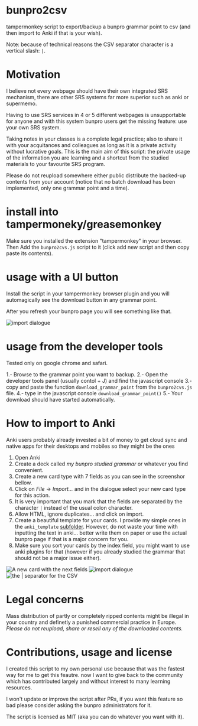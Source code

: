 # bunpro2csv

tampermonkey script to export/backup a bunpro grammar point to csv (and then import to Anki if that is your wish).

Note: because of technical reasons the CSV separator character is a vertical slash: ```|```.

# Motivation

I believe not every webpage should have their own integrated SRS mechanism, there are other SRS systems far more superior such as anki or supermemo.

Having to use SRS services in 4 or 5 different webpages is unsupportable for anyone and with this system bunpro users get the missing feature: use your own SRS system.

Taking notes in your classes is a complete legal practice; also to share it with your acquitances and colleagues as long as it is a private activity without lucrative goals. This is the main aim of this script: the private usage of the information you are learning and a shortcut from the studied materials to your favourite SRS program.

Please do not reupload somewhere either public distribute the backed-up contents from your account (notice that no batch download has been implemented, only one grammar point and a time).

# install into tampermoneky/greasemonkey

Make sure you installed the extension "tampermonkey" in your browser. Then Add the ```bunpro2cvs.js``` script to it (click add new script and then copy paste its contents).


# usage with a UI button

Install the script in your tampermonkey browser plugin and you will automagically see the download button in any grammar point.

After you refresh your bunpro page you will see something like that.

![import dialogue](https://github.com/vrescobar/bunpro2csv/blob/master/img/スクリーンショット01.png?raw=true)


# usage from the developer tools

Tested only on google chrome and safari.

1.- Browse to the grammar point you want to backup.
2.- Open the developer tools panel (usually contol + J) and find the javascript console
3.- copy and paste the function ```download_grammar_point``` from the ```bunpro2cvs.js``` file.
4.- type in the javascript console ```download_grammar_point()```
5.- Your download should have started automatically.


# How to import to Anki

Anki users probably already invested a bit of money to get cloud sync and native apps for their desktops and mobiles so they might be the ones

1. Open Anki
2. Create a deck called _my bunpro studied grammar_ or whatever you find convenient.
3. Create a new card type with 7 fields as you can see in the screenshor bellow.
4. Click on _File_ -> _Import..._ and in the dialogue select your new card type for this action. 
5. It is very important that you mark that the fields are separated by the character ```|``` instead of the usual colon character.
6. Allow HTML, ignore duplicates... and click on import.
7. Create a beautiful template for your cards. I provide my simple ones in the ```anki_template``` [subfolder](anki_template/). However, do not waste your time with inputting the text in anki... better write them on paper or use the actual bunpro page if that is a major concern for you.
8. Make sure you sort your cards by the index field, you might want to use anki plugins for that (however if you already studied the grammar that should not be a major issue either).

![A new card with the next fields](https://raw.githubusercontent.com/vrescobar/bunpro2csv/master/img/スクリーンショット00.png?raw=true)
![import dialogue](https://raw.githubusercontent.com/vrescobar/bunpro2csv/master/img/スクリーンショット02.png?raw=true)
![the | separator for the CSV](https://raw.githubusercontent.com/vrescobar/bunpro2csv/master/img/スクリーンショット03.png?raw=true)



# Legal concerns

Mass distribution of partly or completely ripped contents might be illegal in your country and definetly a punished commercial practice in Europe. *Please do not reupload, share or resell any of the downloaded contents.*


# Contributions, usage and license

I created this script to my own personal use because that was the fastest way for me to get this feautre. now I want to give back to the community which has contributed largely and without interest to many learning resources.

I won't update or improve the script after PRs, if you want this feature so bad please consider asking the bunpro administrators for it.

The script is licensed as MIT (aka you can do whatever you want with it).
